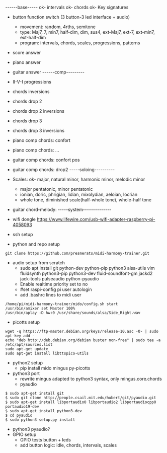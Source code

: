 ------base-----
ok- intervals
ok- chords
ok- Key signatures
- button function switch (3 button-3 led interface + audio)
	- movement: random, 4rths, semitone
	- type: Maj7, 7, min7, half-dim, dim, sus4, ext-Maj7, ext-7, ext-min7, ext-half-dim
	- program:  intervals, chords, scales, progressions, patterns
- score answer
- piano answer
- guitar answer
------comp---------
- II-V-I progressions
- chords inversions
- chords drop 2
- chords drop 2 inversions
- chords drop 3
- chords drop 3 inversions
- piano comp chords: confort
- piano comp chords: ...
- guitar comp chords: confort pos
- guitar comp chords: drop2
-----soloing----------
- Scales:
	ok- major, natural minor, harmonic minor, melodic minor
	- major pentatonic, minor pentatonic
	- ionian, doric, phrigian, lidian, mixolydian, aeloian, locrian
	- whole tone, diminished scale(half-whole tone), whole-half tone
- guitar chord-melody: 
-----system--------------

- wifi dongle
	https://www.lifewire.com/usb-wifi-adapter-raspberry-pi-4058093
- ssh setup
    
- python and repo setup
```
git clone https://github.com/presmerats/midi-harmony-trainer.git
```
- audio setup from scratch
    + sudo apt install git python-dev python-pip python3 alsa-utils vim fluidsynth python3-pip python3-dev fluid-soundfont-gm jackd2 jack-tools pulseaudio python-pyaudio
    + Enable realtime priority set to no
    + #set raspi-config pi user autologin  
    + add .bashrc lines to midi user
```
/home/pi/midi-harmony-trainer/mido/config.sh start
/usr/bin/amixer set Master 100%
/usr/bin/aplay -D hw:0 /usr/share/sounds/alsa/Side_Right.wav

```
- picotts setup
```
wget -q https://ftp-master.debian.org/keys/release-10.asc -O- | sudo apt-key add -
echo "deb http://deb.debian.org/debian buster non-free" | sudo tee -a /etc/apt/sources.list
sudo apt-get update
sudo apt-get install libttspico-utils
```
- python2 setup
    + pip install mido mingus py-picotts
- python3 port 
    + rewrite mingus adapted to python3 syntax, only mingus.core.chords
    + pyaudio
```
$ sudo apt-get install git
$ sudo git clone http://people.csail.mit.edu/hubert/git/pyaudio.git
$ sudo apt-get install libportaudio0 libportaudio2 libportaudiocpp0 portaudio19-dev
$ sudo apt-get install python3-dev
$ cd pyaudio
$ sudo python3 setup.py install
```

- python3 pyaudio? 
- GPIO setup
    +  GPIO tests button + leds
    +  add button logic: idle, chords, intervals, scales